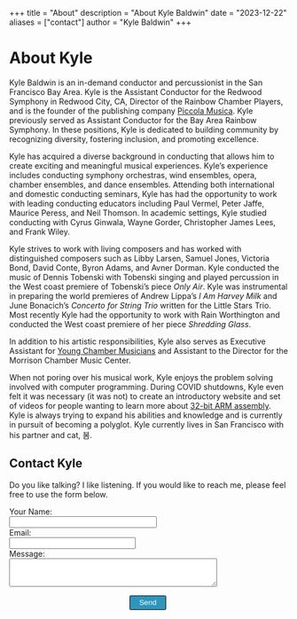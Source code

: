 +++
title = "About"
description = "About Kyle Baldwin"
date = "2023-12-22"
aliases = ["contact"]
author = "Kyle Baldwin"
+++

# About Kyle 

Kyle Baldwin is an in-demand conductor and percussionist in the San Francisco Bay Area. Kyle is the Assistant Conductor for the Redwood Symphony in Redwood City, CA, Director of the Rainbow Chamber Players, and is the founder of the publishing company [Piccola Musica](https://www.piccolamusica.com). Kyle previously served as Assistant Conductor for the Bay Area Rainbow Symphony. In these positions, Kyle is dedicated to building community by recognizing diversity, fostering inclusion, and promoting excellence.

Kyle has acquired a diverse background in conducting that allows him to create exciting and meaningful musical experiences. Kyle’s experience includes conducting symphony orchestras, wind ensembles, opera, chamber ensembles, and dance ensembles. Attending both international and domestic conducting seminars, Kyle has had the opportunity to work with leading conducting educators including Paul Vermel, Peter Jaffe, Maurice Peress, and Neil Thomson. In academic settings, Kyle studied conducting with Cyrus Ginwala, Wayne Gorder, Christopher James Lees, and Frank Wiley.

Kyle strives to work with living composers and has worked with distinguished composers such as Libby Larsen, Samuel Jones, Victoria Bond, David Conte, Byron Adams, and Avner Dorman. Kyle conducted the music of Dennis Tobenski with Tobenski singing and played percussion in the West coast premiere of Tobenski’s piece *Only Air*. Kyle was instrumental in preparing the world premieres of Andrew Lippa’s *I Am Harvey Milk* and June Bonacich’s *Concerto for String Trio* written for the Little Stars Trio. Most recently Kyle had the opportunity to work with Rain Worthington and conducted the West coast premiere of her piece *Shredding Glass*. 

In addition to his artistic responsibilities, Kyle also serves as Executive Assistant for [Young Chamber Musicians](https://www.youngchambermusicians.org) and Assistant to the Director for the Morrison Chamber Music Center.

When not poring over his musical work, Kyle enjoys the problem solving involved with computer programming. During COVID shutdowns, Kyle even felt it was necessary (it was not) to create an introductory website and set of videos for people wanting to learn more about [32-bit ARM assembly](https://armasm.com). Kyle is always trying to expand his abilities and knowledge and is currently in pursuit of becoming a polyglot. Kyle currently lives in San Francisco with his partner and cat, 봄. 

## Contact Kyle

Do you like talking? I like listening. If you would like to reach me, please feel free to use the form below.</p>



<form name=contact method="POST" data-netlify=true>
    <div style=display:flex;width:100%;flex-direction:row;flex-wrap:wrap;justify-content:space-between>
    <div style="display:flex;flex:0 0 375px">
        <label>Your Name: <input style=width:100% type=text name=name></label>
    </div>
    <div style="display:flex;flex:0 0 375px">
        <label>Email: <input style=width:100% type=text name=email></label>
    </div>
    <div style="display:flex;flex:0 0 375px">
        <label style=width:100%>Message: <textarea rows=3 style=width:100% name=message></textarea></label>
    </div></div><div style=display:flex;width:100%;flex-direction:row;flex-wrap:wrap;justify-content:center;margin-top:16px><button type=submit style="background-color:#2d96bd;padding:.35em 1.2em;border:.1em solid #000;margin:0 .3em .3em 0;border-radius:.12em;box-sizing:border-box;  text-decoration:none;font-weight:300;color:#fff;text-align:center">Send</button></div></form>